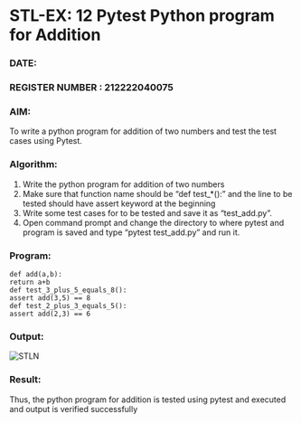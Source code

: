 # STL-EX: 12 Pytest Python program for Addition 

### DATE:                                                                      
### REGISTER NUMBER :  212222040075
### AIM: 
To write a python program for addition of two numbers and test the test cases using Pytest.

### Algorithm:
1. Write the python program for addition of two numbers
2. Make sure that function name should be “def test_*():” and the line to be tested
should have assert keyword at the beginning
3. Write some test cases for to be tested and save it as “test_add.py”.
4. Open command prompt and change the directory to where pytest and program
is saved and type “pytest test_add.py” and run it.

### Program:
```
def add(a,b):
return a+b
def test_3_plus_5_equals_8():
assert add(3,5) == 8
def test_2_plus_3_equals_5():
assert add(2,3) == 6
```

### Output:
![STLN](https://github.com/user-attachments/assets/c459758c-e8a3-4f6a-87a9-2e9bcc983b88)

### Result:
Thus, the python program for addition is tested using pytest and executed and output is verified successfully
